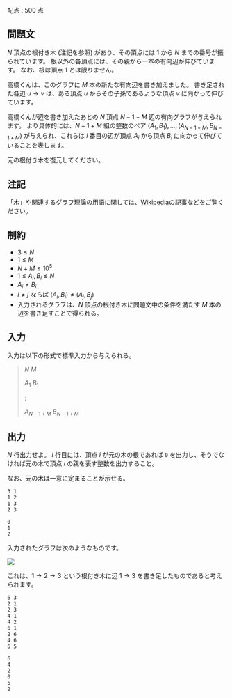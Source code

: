 配点 : $500$ 点

## 問題文

$N$ 頂点の根付き木 (注記を参照) があり、その頂点には $1$ から $N$ までの番号が振られています。
根以外の各頂点には、その親から一本の有向辺が伸びています。
なお、根は頂点 $1$ とは限りません。

高橋くんは、このグラフに $M$ 本の新たな有向辺を書き加えました。
書き足された各辺 $u \rightarrow v$ は、ある頂点 $u$ からその子孫であるような頂点 $v$ に向かって伸びています。

高橋くんが辺を書き加えたあとの $N$ 頂点 $N-1+M$ 辺の有向グラフが与えられます。
より具体的には、$N-1+M$ 組の整数のペア $(A_1, B_1), ..., (A_{N-1+M}, B_{N-1+M})$ が与えられ、これらは $i$ 番目の辺が頂点 $A_i$ から頂点 $B_i$ に向かって伸びていることを表します。

元の根付き木を復元してください。

## 注記

「木」や関連するグラフ理論の用語に関しては、[Wikipediaの記事](https://ja.wikipedia.org/wiki/%E6%9C%A8_(%E6%95%B0%E5%AD%A6))などをご覧ください。

## 制約

- $3 \leq N$
- $1 \leq M$
- $N + M \leq 10^5$
- $1 \leq A_i, B_i \leq N$
- $A_i \neq B_i$
- $i \neq j$ ならば $(A_i, B_i) \neq (A_j, B_j)$
- 入力されるグラフは、$N$ 頂点の根付き木に問題文中の条件を満たす $M$ 本の辺を書き足すことで得られる。

## 入力

入力は以下の形式で標準入力から与えられる。

> $N$ $M$
> 
> $A_1$ $B_1$
> 
> $:$
> 
> $A_{N-1+M}$ $B_{N-1+M}$

## 出力

$N$ 行出力せよ。
$i$ 行目には、頂点 $i$ が元の木の根であれば `0` を出力し、そうでなければ元の木で頂点 $i$ の親を表す整数を出力すること。

なお、元の木は一意に定まることが示せる。

```input1
3 1
1 2
1 3
2 3
```

```output1
0
1
2
```

入力されたグラフは次のようなものです。

![](https://img.atcoder.jp/nikkei2019-qual/ee05880ceecf703f656dd50bf22c573f.png)

これは、$1 \rightarrow 2 \rightarrow 3$ という根付き木に辺 $1 \rightarrow 3$ を書き足したものであると考えられます。

```input2
6 3
2 1
2 3
4 1
4 2
6 1
2 6
4 6
6 5
```

```output2
6
4
2
0
6
2
```